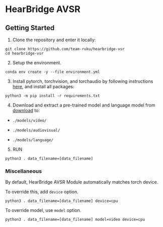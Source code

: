 # HearBridge AVSR

## Getting Started

1. Clone the repository and enter it locally:

```Shell
git clone https://github.com/team-ruku/hearbridge-vsr
cd hearbridge-vsr
```

2. Setup the environment.

```Shell
conda env create -y --file environment.yml
```

3. Install pytorch, torchvision, and torchaudio by following instructions [here](https://pytorch.org/get-started/), and install all packages:

```Shell
python3 -m pip install -r requirements.txt
```

4. Download and extract a pre-trained model and language model from [download](https://bucket.2w.vc/public/hearbridge-vsr-models.zip) to:

- `./models/video/`

- `./models/audiovisual/`

- `./models/language/`

5. RUN

```Shell
python3 . data_filename=[data_filename]
```

### Miscellaneous

By default, HearBridge AVSR Module automatically matches torch device.

To override this, add `device` option.

```Shell
python3 . data_filename=[data_filename] device=cpu
```

To override model, use `model` option.

```Shell
python3 . data_filename=[data_filename] model=video device=cpu
```
